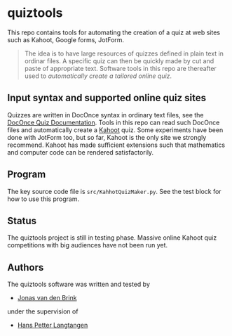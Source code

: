 # quiztools

This repo contains tools for automating the creation of a quiz at web sites such as Kahoot, Google forms, JotForm.

> The idea is to have large resources of quizzes defined in plain text in ordinar files. A specific quiz can then be quickly made by cut and paste of appropriate text. Software tools in this repo are thereafter used to *automatically create a tailored online quiz*.

## Input syntax and supported online quiz sites

Quizzes are written in DocOnce syntax in ordinary text files,
see the [DocOnce Quiz Documentation](http://hplgit.github.io/doconce/doc/pub/quiz/quiz.html).
Tools in this repo can read such DocOnce files and automatically create a [Kahoot](https://getkahoot.com)
quiz. Some experiments have been done with JotForm too, but so far, Kahoot
is the only site we strongly recommend. Kahoot has made sufficient extensions such
that mathematics and computer code can be rendered satisfactorily.

## Program

The key source code file is `src/KahhotQuizMaker.py`. See the test block for
how to use this program.

## Status

The quiztools project is still in testing phase.  Massive online
Kahoot quiz competitions with big audiences have not been run yet.

## Authors

The quiztools software was written and tested by

 * [Jonas van den Brink](mailto:j.v.d.brink@fys.uio.no)

under the supervision of

 * [Hans Petter Langtangen](http://hplgit.github.io/homepage/index.html)
